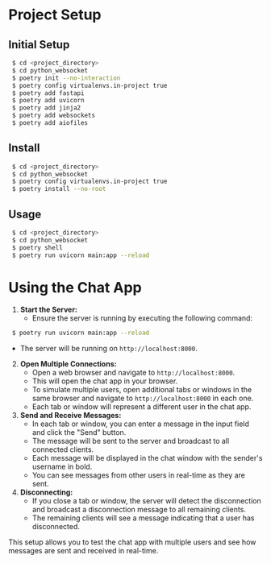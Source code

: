 # Project Setup

## Initial Setup
```bash
 $ cd <project_directory>
 $ cd python_websocket
 $ poetry init --no-interaction
 $ poetry config virtualenvs.in-project true
 $ poetry add fastapi
 $ poetry add uvicorn
 $ poetry add jinja2
 $ poetry add websockets
 $ poetry add aiofiles
```

## Install
```bash
 $ cd <project_directory>
 $ cd python_websocket
 $ poetry config virtualenvs.in-project true
 $ poetry install --no-root
```

## Usage
```bash
 $ cd <project_directory>
 $ cd python_websocket
 $ poetry shell
 $ poetry run uvicorn main:app --reload
```


# Using the Chat App

1. **Start the Server:**
   - Ensure the server is running by executing the following command:
```bash
 $ poetry run uvicorn main:app --reload
```
   - The server will be running on `http://localhost:8000`.
2. **Open Multiple Connections:**
   - Open a web browser and navigate to `http://localhost:8000`.
   - This will open the chat app in your browser.
   - To simulate multiple users, open additional tabs or windows in the same browser and navigate to `http://localhost:8000` in each one.
   - Each tab or window will represent a different user in the chat app.
3. **Send and Receive Messages:**
   - In each tab or window, you can enter a message in the input field and click the "Send" button.
   - The message will be sent to the server and broadcast to all connected clients.
   - Each message will be displayed in the chat window with the sender's username in bold.
   - You can see messages from other users in real-time as they are sent.
4. **Disconnecting:**
   - If you close a tab or window, the server will detect the disconnection and broadcast a disconnection message to all remaining clients.
   - The remaining clients will see a message indicating that a user has disconnected.

This setup allows you to test the chat app with multiple users and see how messages are sent and received in real-time.

